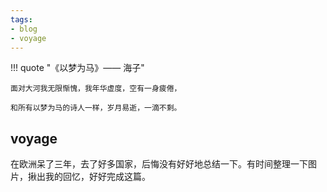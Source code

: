 ```yaml
---
tags:
- blog
- voyage
---
```


<style>
/* 图片居中 */
img {
  display: block;
  margin-left: auto;
  margin-right: auto;
  width: 70%;
}
</style>

!!! quote "《以梦为马》—— 海子"

    面对大河我无限惭愧，我年华虚度，空有一身疲倦，
  
    和所有以梦为马的诗人一样，岁月易逝，一滴不剩。

## voyage

在欧洲呆了三年，去了好多国家，后悔没有好好地总结一下。有时间整理一下图片，揪出我的回忆，好好完成这篇。